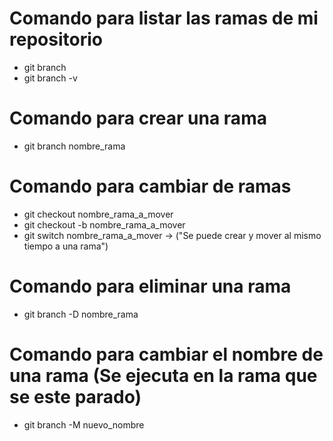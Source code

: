 # Comando para listar las ramas de mi repositorio 

- git branch 
- git branch -v

# Comando para crear una rama 

- git branch nombre_rama

# Comando para cambiar de ramas 

- git checkout nombre_rama_a_mover 
- git checkout -b nombre_rama_a_mover
- git switch nombre_rama_a_mover -> ("Se puede crear y mover al mismo tiempo a una rama")

# Comando para eliminar una rama

- git branch -D nombre_rama

# Comando para cambiar el nombre de una rama  (Se ejecuta en la rama que se este parado)

- git branch -M nuevo_nombre


